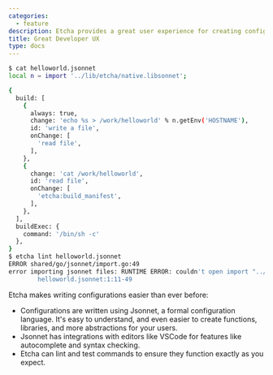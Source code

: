 ```yaml
---
categories:
  - feature
description: Etcha provides a great user experience for creating configurations.
title: Great Developer UX
type: docs
---
```


```bash
$ cat helloworld.jsonnet
local n = import '../lib/etcha/native.libsonnet';

{
  build: [
    {
      always: true,
      change: 'echo %s > /work/helloworld' % n.getEnv('HOSTNAME'),
      id: 'write a file',
      onChange: [
        'read file',
      ],
    },
    {
      change: 'cat /work/helloworld',
      id: 'read file',
      onChange: [
        'etcha:build_manifest',
      ],
    },
  ],
  buildExec: {
    command: '/bin/sh -c'
  },
}
$ etcha lint helloworld.jsonnet
ERROR shared/go/jsonnet/import.go:49
error importing jsonnet files: RUNTIME ERROR: couldn't open import "../lib/etcha/native.libsonnet": no match locally or in the Jsonnet library paths
        helloworld.jsonnet:1:11-49
```

Etcha makes writing configurations easier than ever before:

- Configurations are written using Jsonnet, a formal configuration language.  It's easy to understand, and even easier to create functions, libraries, and more abstractions for your users.
- Jsonnet has integrations with editors like VSCode for features like autocomplete and syntax checking.
- Etcha can lint and test commands to ensure they function exactly as you expect.
